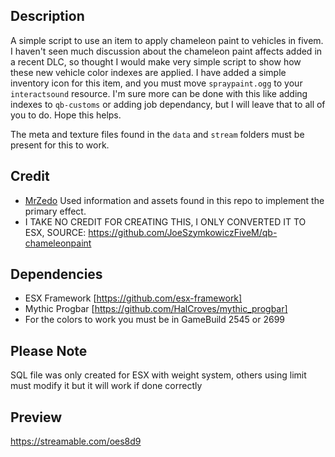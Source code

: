 ## Description
A simple script to use an item to apply chameleon paint to vehicles in fivem. I haven't seen much discussion about the chameleon paint affects added in a recent DLC, so thought I would make very simple script to show how these new vehicle color indexes are applied. I have added a simple inventory icon for this item, and you must move `spraypaint.ogg` to your `interactsound` resource. I'm sure more can be done with this like adding indexes to `qb-customs` or adding job dependancy, but I will leave that to all of you to do. Hope this helps.

The meta and texture files found in the `data` and `stream` folders must be present for this to work.

## Credit
- [MrZedo](https://github.com/MrZedo/Cameleon-Color) Used information and assets found in this repo to implement the primary effect.
- I TAKE NO CREDIT FOR CREATING THIS, I ONLY CONVERTED IT TO ESX,
SOURCE: https://github.com/JoeSzymkowiczFiveM/qb-chameleonpaint

## Dependencies
- ESX Framework [https://github.com/esx-framework]
- Mythic Progbar [https://github.com/HalCroves/mythic_progbar]
- For the colors to work you must be in GameBuild 2545 or 2699

## Please Note
SQL file was only created for ESX with weight system, others using limit must modify it but it will work if done correctly

## Preview
https://streamable.com/oes8d9
